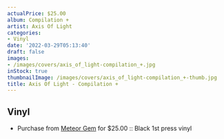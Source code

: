 ```yaml
---
actualPrice: $25.00
album: Compilation +
artist: Axis Of Light
categories:
- Vinyl
date: '2022-03-29T05:13:40'
draft: false
images:
- /images/covers/axis_of_light-compilation_+.jpg
inStock: true
thumbnailImage: /images/covers/axis_of_light-compilation_+-thumb.jpg
title: Axis Of Light - Compilation +
---
```


## Vinyl
* Purchase from [Meteor Gem](https://meteor-gem.com/products/axis-of-light-compilation-7) for $25.00 :: Black 1st press vinyl
